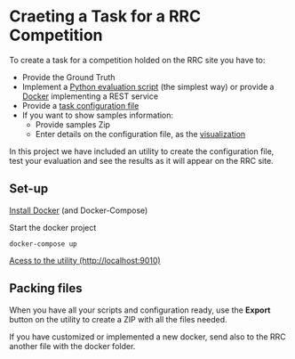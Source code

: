 # Craeting a Task for a RRC Competition

To create a task for a competition holded on the RRC site you have to:
- Provide the Ground Truth
- Implement a [Python evaluation script](docs/EVALUATIONSCRIPT.md) (the simplest way) or provide a [Docker](docs/EVALUATIONDOCKER.md) implementing a REST service
- Provide a [task configuration file](docs/CONFIGURATION.md)
- If you want to show samples information:
    - Provide samples Zip
    - Enter details on the configuration file, as the [visualization](docs/VISUALIZATION.md)

In this project we have included an utility to create the configuration file, test your evaluation and see the results as it will appear on the RRC site.

## Set-up
[Install Docker](https://docs.docker.com/get-docker/) (and Docker-Compose)

Start the docker project
```
docker-compose up
```

[Acess to the utility (http://localhost:9010)](http://localhost:9010)


## Packing files
When you have all your scripts and configuration ready, use the **Export** button on the utility to create a ZIP with all the files needed.

If you have customized or implemented a new docker, send also to the RRC another file with the docker folder.
